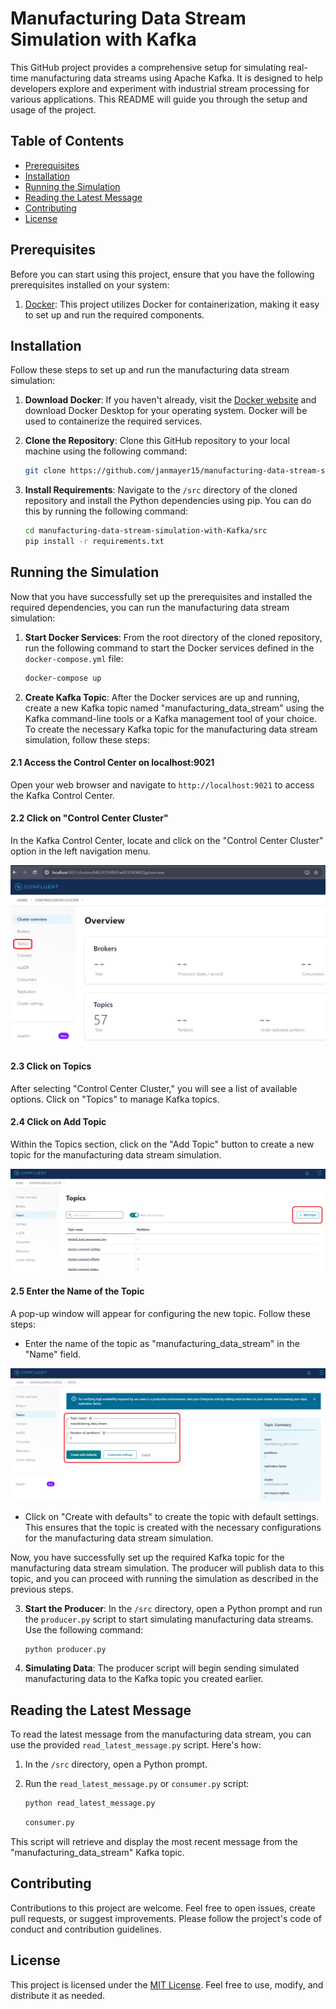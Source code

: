 # Manufacturing Data Stream Simulation with Kafka

This GitHub project provides a comprehensive setup for simulating real-time manufacturing data streams using Apache Kafka. It is designed to help developers explore and experiment with industrial stream processing for various applications. This README will guide you through the setup and usage of the project.

## Table of Contents
- [Prerequisites](#prerequisites)
- [Installation](#installation)
- [Running the Simulation](#running-the-simulation)
- [Reading the Latest Message](#reading-the-latest-message)
- [Contributing](#contributing)
- [License](#license)

## Prerequisites

Before you can start using this project, ensure that you have the following prerequisites installed on your system:

1. [Docker](https://www.docker.com/products/docker-desktop/): This project utilizes Docker for containerization, making it easy to set up and run the required components.

## Installation

Follow these steps to set up and run the manufacturing data stream simulation:

1. **Download Docker**: If you haven't already, visit the [Docker website](https://www.docker.com/products/docker-desktop/) and download Docker Desktop for your operating system. Docker will be used to containerize the required services.

2. **Clone the Repository**: Clone this GitHub repository to your local machine using the following command:

   ```bash
   git clone https://github.com/janmayer15/manufacturing-data-stream-simulation-with-Kafka.git
   ```

3. **Install Requirements**: Navigate to the `/src` directory of the cloned repository and install the Python dependencies using pip. You can do this by running the following command:

   ```bash
   cd manufacturing-data-stream-simulation-with-Kafka/src
   pip install -r requirements.txt
   ```

## Running the Simulation

Now that you have successfully set up the prerequisites and installed the required dependencies, you can run the manufacturing data stream simulation:

1. **Start Docker Services**: From the root directory of the cloned repository, run the following command to start the Docker services defined in the `docker-compose.yml` file:

   ```bash
   docker-compose up
   ```

2. **Create Kafka Topic**: After the Docker services are up and running, create a new Kafka topic named "manufacturing_data_stream" using the Kafka command-line tools or a Kafka management tool of your choice. To create the necessary Kafka topic for the manufacturing data stream simulation, follow these steps:

#### 2.1 Access the Control Center on localhost:9021

Open your web browser and navigate to `http://localhost:9021` to access the Kafka Control Center.

#### 2.2 Click on "Control Center Cluster"

In the Kafka Control Center, locate and click on the "Control Center Cluster" option in the left navigation menu.

![Screen_Topics](/images/Screen_Topics.png)

#### 2.3 Click on Topics

After selecting "Control Center Cluster," you will see a list of available options. Click on "Topics" to manage Kafka topics.

#### 2.4 Click on Add Topic

Within the Topics section, click on the "Add Topic" button to create a new topic for the manufacturing data stream simulation.

![Screen_Add_Topic](/images/Screen_Add_Topic.png)

#### 2.5 Enter the Name of the Topic

A pop-up window will appear for configuring the new topic. Follow these steps:

- Enter the name of the topic as "manufacturing_data_stream" in the "Name" field.

![Screen_Topic_Name](/images/Screen_Topic_Name.png)

- Click on "Create with defaults" to create the topic with default settings. This ensures that the topic is created with the necessary configurations for the manufacturing data stream simulation.

Now, you have successfully set up the required Kafka topic for the manufacturing data stream simulation. The producer will publish data to this topic, and you can proceed with running the simulation as described in the previous steps.

3. **Start the Producer**: In the `/src` directory, open a Python prompt and run the `producer.py` script to start simulating manufacturing data streams. Use the following command:

   ```bash
   python producer.py
   ```

4. **Simulating Data**: The producer script will begin sending simulated manufacturing data to the Kafka topic you created earlier.

## Reading the Latest Message

To read the latest message from the manufacturing data stream, you can use the provided `read_latest_message.py` script. Here's how:

1. In the `/src` directory, open a Python prompt.

2. Run the `read_latest_message.py` or `consumer.py` script:

   ```bash
   python read_latest_message.py
   ```

   ```bash
   consumer.py
   ```
   
This script will retrieve and display the most recent message from the "manufacturing_data_stream" Kafka topic.

## Contributing

Contributions to this project are welcome. Feel free to open issues, create pull requests, or suggest improvements. Please follow the project's code of conduct and contribution guidelines.

## License

This project is licensed under the [MIT License](LICENSE). Feel free to use, modify, and distribute it as needed.
